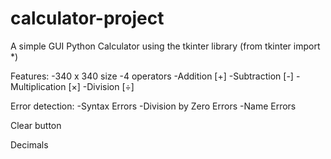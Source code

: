 # calculator-project
A simple GUI Python Calculator using the tkinter library (from tkinter import *)

Features: -340 x 340 size -4 operators -Addition [+] -Subtraction [-] -Multiplication [×] -Division [÷]

Error detection: -Syntax Errors -Division by Zero Errors -Name Errors

Clear button

Decimals
